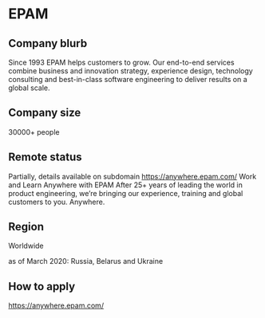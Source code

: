 # EPAM

## Company blurb

Since 1993 EPAM helps customers to grow. Our end-to-end services combine business and innovation strategy, experience design, technology consulting and best-in-class software engineering to deliver results on a global scale.

## Company size

30000+ people

## Remote status

Partially, details available on subdomain https://anywhere.epam.com/
Work and Learn
Anywhere with EPAM
After 25+ years of leading the world in product engineering, we’re bringing our experience, training and global customers to you. Anywhere.

## Region

Worldwide

as of March 2020: Russia, Belarus and Ukraine

## How to apply

https://anywhere.epam.com/
